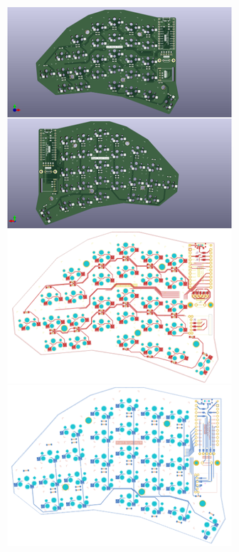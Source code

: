 ![front_view](../images/keyboard_front_rendered.png)
![back_view](../images/keyboard_back_rendered.png)
![front](../images/front.png)
![back](../images/back.png)